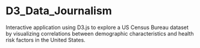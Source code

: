 # D3_Data_Journalism
Interactive application using D3.js to explore a US Census Bureau dataset by visualizing correlations between demographic characteristics and health risk factors in the United States.
